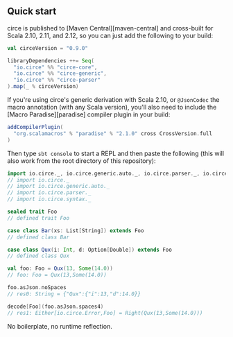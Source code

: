 ## Quick start

circe is published to [Maven Central][maven-central] and cross-built for Scala 2.10, 2.11, and 2.12,
so you can just add the following to your build:

```scala
val circeVersion = "0.9.0"

libraryDependencies ++= Seq(
  "io.circe" %% "circe-core",
  "io.circe" %% "circe-generic",
  "io.circe" %% "circe-parser"
).map(_ % circeVersion)
```

If you're using circe's generic derivation with Scala 2.10, or `@JsonCodec` the macro annotation
(with any Scala version), you'll also need to include the [Macro Paradise][paradise] compiler
plugin in your build:

```scala
addCompilerPlugin(
  "org.scalamacros" % "paradise" % "2.1.0" cross CrossVersion.full
)
```

Then type `sbt console` to start a REPL and then paste the following (this will also work from the
root directory of this repository):

```scala
import io.circe._, io.circe.generic.auto._, io.circe.parser._, io.circe.syntax._
// import io.circe._
// import io.circe.generic.auto._
// import io.circe.parser._
// import io.circe.syntax._

sealed trait Foo
// defined trait Foo

case class Bar(xs: List[String]) extends Foo
// defined class Bar

case class Qux(i: Int, d: Option[Double]) extends Foo
// defined class Qux

val foo: Foo = Qux(13, Some(14.0))
// foo: Foo = Qux(13,Some(14.0))

foo.asJson.noSpaces
// res0: String = {"Qux":{"i":13,"d":14.0}}

decode[Foo](foo.asJson.spaces4)
// res1: Either[io.circe.Error,Foo] = Right(Qux(13,Some(14.0)))
```

No boilerplate, no runtime reflection.
